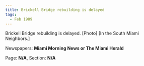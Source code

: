 ```yaml
---  
title: Brickell Bridge rebuilding is delayed  
tags:  
  - Feb 1989  
---  
```

  
Brickell Bridge rebuilding is delayed. [Photo] [In the South Miami Neighbors.]  
  
Newspapers: **Miami Morning News or The Miami Herald**  
  
Page: **N/A**, Section: **N/A** 
